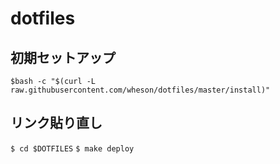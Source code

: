 # dotfiles

## 初期セットアップ
``$bash -c "$(curl -L raw.githubusercontent.com/wheson/dotfiles/master/install)"``

## リンク貼り直し
``$ cd $DOTFILES``
``$ make deploy``
